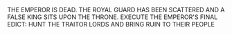 THE EMPEROR IS DEAD.
THE ROYAL GUARD HAS BEEN SCATTERED
AND A FALSE KING SITS UPON THE THRONE.
EXECUTE THE EMPEROR'S FINAL EDICT:
HUNT THE TRAITOR LORDS
AND BRING RUIN TO THEIR PEOPLE
